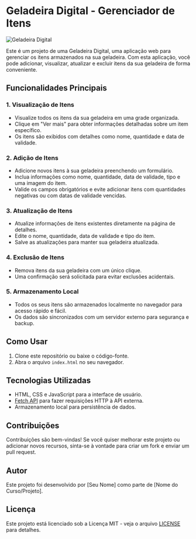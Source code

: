 # Geladeira Digital - Gerenciador de Itens

![Geladeira Digital](geladeira.png)

Este é um projeto de uma Geladeira Digital, uma aplicação web para gerenciar os itens armazenados na sua geladeira. Com esta aplicação, você pode adicionar, visualizar, atualizar e excluir itens da sua geladeira de forma conveniente.

## Funcionalidades Principais

### 1. Visualização de Itens

- Visualize todos os itens da sua geladeira em uma grade organizada.
- Clique em "Ver mais" para obter informações detalhadas sobre um item específico.
- Os itens são exibidos com detalhes como nome, quantidade e data de validade.

### 2. Adição de Itens

- Adicione novos itens à sua geladeira preenchendo um formulário.
- Inclua informações como nome, quantidade, data de validade, tipo e uma imagem do item.
- Valide os campos obrigatórios e evite adicionar itens com quantidades negativas ou com datas de validade vencidas.

### 3. Atualização de Itens

- Atualize informações de itens existentes diretamente na página de detalhes.
- Edite o nome, quantidade, data de validade e tipo do item.
- Salve as atualizações para manter sua geladeira atualizada.

### 4. Exclusão de Itens

- Remova itens da sua geladeira com um único clique.
- Uma confirmação será solicitada para evitar exclusões acidentais.

### 5. Armazenamento Local

- Todos os seus itens são armazenados localmente no navegador para acesso rápido e fácil.
- Os dados são sincronizados com um servidor externo para segurança e backup.

## Como Usar

1. Clone este repositório ou baixe o código-fonte.
2. Abra o arquivo `index.html` no seu navegador.

## Tecnologias Utilizadas

- HTML, CSS e JavaScript para a interface de usuário.
- [Fetch API](https://developer.mozilla.org/en-US/docs/Web/API/Fetch_API) para fazer requisições HTTP à API externa.
- Armazenamento local para persistência de dados.

## Contribuições

Contribuições são bem-vindas! Se você quiser melhorar este projeto ou adicionar novos recursos, sinta-se à vontade para criar um fork e enviar um pull request.

## Autor

Este projeto foi desenvolvido por [Seu Nome] como parte de [Nome do Curso/Projeto].

## Licença

Este projeto está licenciado sob a Licença MIT - veja o arquivo [LICENSE](LICENSE) para detalhes.
